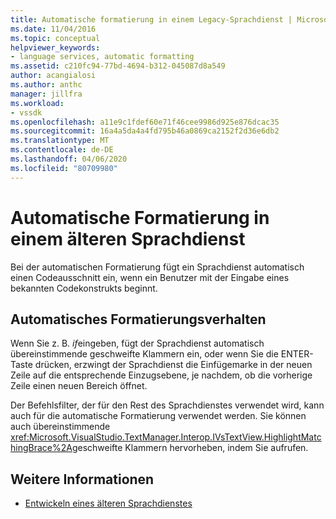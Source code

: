 ```yaml
---
title: Automatische formatierung in einem Legacy-Sprachdienst | Microsoft Docs
ms.date: 11/04/2016
ms.topic: conceptual
helpviewer_keywords:
- language services, automatic formatting
ms.assetid: c210fc94-77bd-4694-b312-045087d8a549
author: acangialosi
ms.author: anthc
manager: jillfra
ms.workload:
- vssdk
ms.openlocfilehash: a11e9c1fdef60e71f46cee9986d925e876dcac35
ms.sourcegitcommit: 16a4a5da4a4fd795b46a0869ca2152f2d36e6db2
ms.translationtype: MT
ms.contentlocale: de-DE
ms.lasthandoff: 04/06/2020
ms.locfileid: "80709980"
---
```

# <a name="automatic-formatting-in-a-legacy-language-service"></a>Automatische Formatierung in einem älteren Sprachdienst
Bei der automatischen Formatierung fügt ein Sprachdienst automatisch einen Codeausschnitt ein, wenn ein Benutzer mit der Eingabe eines bekannten Codekonstrukts beginnt.

## <a name="automatic-formatting-behavior"></a>Automatisches Formatierungsverhalten
 Wenn Sie z. B. *if*eingeben, fügt der Sprachdienst automatisch übereinstimmende geschweifte Klammern ein, oder wenn Sie die ENTER-Taste drücken, erzwingt der Sprachdienst die Einfügemarke in der neuen Zeile auf die entsprechende Einzugsebene, je nachdem, ob die vorherige Zeile einen neuen Bereich öffnet.

 Der Befehlsfilter, der für den Rest des Sprachdienstes verwendet wird, kann auch für die automatische Formatierung verwendet werden. Sie können auch übereinstimmende <xref:Microsoft.VisualStudio.TextManager.Interop.IVsTextView.HighlightMatchingBrace%2A>geschweifte Klammern hervorheben, indem Sie aufrufen.

## <a name="see-also"></a>Weitere Informationen
- [Entwickeln eines älteren Sprachdienstes](../../extensibility/internals/developing-a-legacy-language-service.md)
